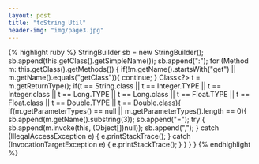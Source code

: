 ```yaml
---
layout: post
title: "toString Util"
header-img: "img/page3.jpg"
---
```

{% highlight ruby %}
        StringBuilder sb = new StringBuilder();
        sb.append(this.getClass().getSimpleName());
        sb.append(":");
        for (Method m: this.getClass().getMethods()) {
            if(!m.getName().startsWith("get") || m.getName().equals("getClass")){
                continue;
            }
            Class<?> t = m.getReturnType();
            if(t == String.class || t == Integer.TYPE || t == Integer.class || t == Long.TYPE || t == Long.class
                    || t == Float.TYPE || t == Float.class || t == Double.TYPE || t == Double.class){
                if(m.getParameterTypes() == null || m.getParameterTypes().length == 0){
                    sb.append(m.getName().substring(3));
                    sb.append("=");
                    try {
                        sb.append(m.invoke(this, (Object[])null));
                        sb.append(",");
                    } catch (IllegalAccessException e) {
                        e.printStackTrace();
                    } catch (InvocationTargetException e) {
                        e.printStackTrace();
                    }
                }
            }
        }
{% endhighlight %}
